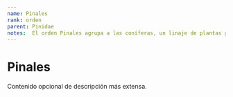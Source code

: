 ```yaml
---
name: Pinales
rank: orden
parent: Pinidae
notes:  El orden Pinales agrupa a las coníferas, un linaje de plantas gimnospermas predominantemente leñosas. El nivel taxonómico superior es la subclase Pinidae.
---
```

# Pinales

Contenido opcional de descripción más extensa.
